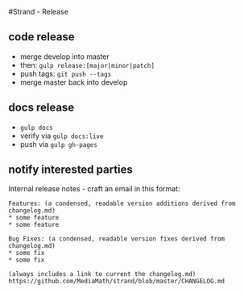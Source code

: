 #Strand - Release

## code release
* merge develop into master
* then: `gulp release:[major|minor|patch]`
* push tags: `git push --tags`
* merge master back into develop

## docs release
* `gulp docs`
* verify via `gulp docs:live`
* push via `gulp gh-pages`

## notify interested parties

Internal release notes - craft an email in this format:

```
Features: (a condensed, readable version additions derived from changelog.md)
* some feature
* some feature

Bug Fixes: (a condensed, readable version fixes derived from changelog.md)
* some fix
* some fix

(always includes a link to current the changelog.md)
https://github.com/MediaMath/strand/blob/master/CHANGELOG.md
```

